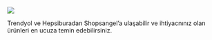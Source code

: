 ![](https://i.ibb.co/L6s3LHH/template-shopsangel.png)

Trendyol ve Hepsiburadan Shopsangel’a ulaşabilir ve ihtiyacnınız olan ürünleri en ucuza temin edebilirsiniz.
